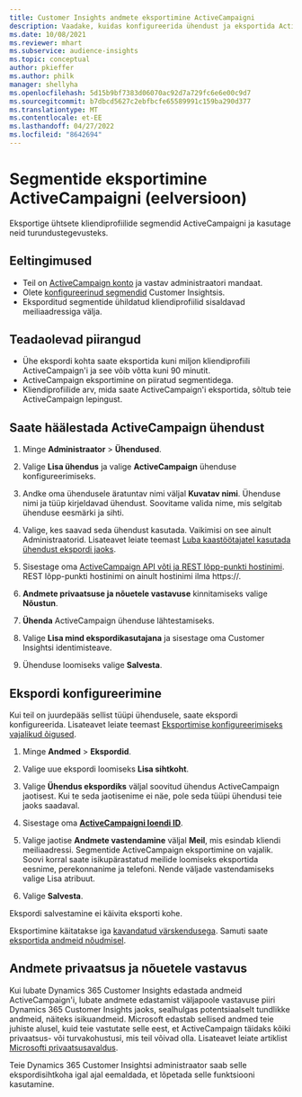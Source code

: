 ```yaml
---
title: Customer Insights andmete eksportimine ActiveCampaigni
description: Vaadake, kuidas konfigureerida ühendust ja eksportida ActiveCampaigni.
ms.date: 10/08/2021
ms.reviewer: mhart
ms.subservice: audience-insights
ms.topic: conceptual
author: pkieffer
ms.author: philk
manager: shellyha
ms.openlocfilehash: 5d15b9bf7383d06070ac92d7a729fc6e6e00c9d7
ms.sourcegitcommit: b7dbcd5627c2ebfbcfe65589991c159ba290d377
ms.translationtype: MT
ms.contentlocale: et-EE
ms.lasthandoff: 04/27/2022
ms.locfileid: "8642694"
---
```

# <a name="export-segments-to-activecampaign-preview"></a>Segmentide eksportimine ActiveCampaigni (eelversioon)

Eksportige ühtsete kliendiprofiilide segmendid ActiveCampaigni ja kasutage neid turundustegevusteks.

## <a name="prerequisites"></a>Eeltingimused

-   Teil on [ActiveCampaign konto](https://www.activecampaign.com/) ja vastav administraatori mandaat.
-   Olete [konfigureerinud segmendid](segments.md) Customer Insightsis.
-   Eksporditud segmentide ühildatud kliendiprofiilid sisaldavad meiliaadressiga välja.

## <a name="known-limitations"></a>Teadaolevad piirangud

- Ühe ekspordi kohta saate eksportida kuni miljon kliendiprofiili ActiveCampaign'i ja see võib võtta kuni 90 minutit.
- ActiveCampaign eksportimine on piiratud segmentidega.
- Kliendiprofiilide arv, mida saate ActiveCampaign'i eksportida, sõltub teie ActiveCampaign lepingust.

## <a name="set-up-connection-to-activecampaign"></a>Saate häälestada ActiveCampaign ühendust

1. Minge **Administraator** > **Ühendused**.

1. Valige **Lisa ühendus** ja valige **ActiveCampaign** ühenduse konfigureerimiseks.

1. Andke oma ühendusele äratuntav nimi väljal **Kuvatav nimi**. Ühenduse nimi ja tüüp kirjeldavad ühendust. Soovitame valida nime, mis selgitab ühenduse eesmärki ja sihti.

1. Valige, kes saavad seda ühendust kasutada. Vaikimisi on see ainult Administraatorid. Lisateavet leiate teemast [Luba kaastöötajatel kasutada ühendust ekspordi jaoks](connections.md#allow-contributors-to-use-a-connection-for-exports).

1. Sisestage oma [ActiveCampaign API võti ja REST lõpp-punkti hostinimi](https://help.activecampaign.com/hc/articles/207317590-Getting-started-with-the-API#how-to-obtain-your-activecampaign-api-url-and-key). REST lõpp-punkti hostinimi on ainult hostinimi ilma https://. 

1. **Andmete privaatsuse ja nõuetele vastavuse** kinnitamiseks valige **Nõustun**.

1. **Ühenda** ActiveCampaign ühenduse lähtestamiseks.

1. Valige **Lisa mind ekspordikasutajana** ja sisestage oma Customer Insightsi identimisteave.

1. Ühenduse loomiseks valige **Salvesta**.

## <a name="configure-an-export"></a>Ekspordi konfigureerimine

Kui teil on juurdepääs sellist tüüpi ühendusele, saate ekspordi konfigureerida. Lisateavet leiate teemast [Eksportimise konfigureerimiseks vajalikud õigused](export-destinations.md#set-up-a-new-export).

1. Minge **Andmed** > **Ekspordid**.

1. Valige uue ekspordi loomiseks **Lisa sihtkoht**.

1. Valige **Ühendus ekspordiks** väljal soovitud ühendus ActiveCampaign jaotisest. Kui te seda jaotisenime ei näe, pole seda tüüpi ühendusi teie jaoks saadaval.

1. Sisestage oma [**ActiveCampaigni loendi ID**](https://help.activecampaign.com/hc/articles/360000030559-How-to-create-a-list-in-ActiveCampaign).    

1. Valige jaotise **Andmete vastendamine** väljal **Meil**, mis esindab kliendi meiliaadressi. Segmentide ActiveCampaign eksportimine on vajalik. Soovi korral saate isikupärastatud meilide loomiseks eksportida eesnime, perekonnanime ja telefoni. Nende väljade vastendamiseks valige Lisa atribuut.

1. Valige **Salvesta**.

Ekspordi salvestamine ei käivita eksporti kohe.

Eksportimine käitatakse iga [kavandatud värskendusega](system.md#schedule-tab). Samuti saate [eksportida andmeid nõudmisel](export-destinations.md#run-exports-on-demand). 


## <a name="data-privacy-and-compliance"></a>Andmete privaatsus ja nõuetele vastavus

Kui lubate Dynamics 365 Customer Insights edastada andmeid ActiveCampaign'i, lubate andmete edastamist väljapoole vastavuse piiri Dynamics 365 Customer Insights jaoks, sealhulgas potentsiaalselt tundlikke andmeid, näiteks isikuandmeid. Microsoft edastab sellised andmed teie juhiste alusel, kuid teie vastutate selle eest, et ActiveCampaign täidaks kõiki privaatsus- või turvakohustusi, mis teil võivad olla. Lisateavet leiate artiklist [Microsofti privaatsusavaldus](https://go.microsoft.com/fwlink/?linkid=396732).

Teie Dynamics 365 Customer Insightsi administraator saab selle ekspordisihtkoha igal ajal eemaldada, et lõpetada selle funktsiooni kasutamine.
